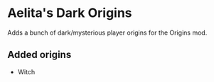 # Aelita's Dark Origins

Adds a bunch of dark/mysterious player origins for the Origins mod.

## Added origins

- Witch